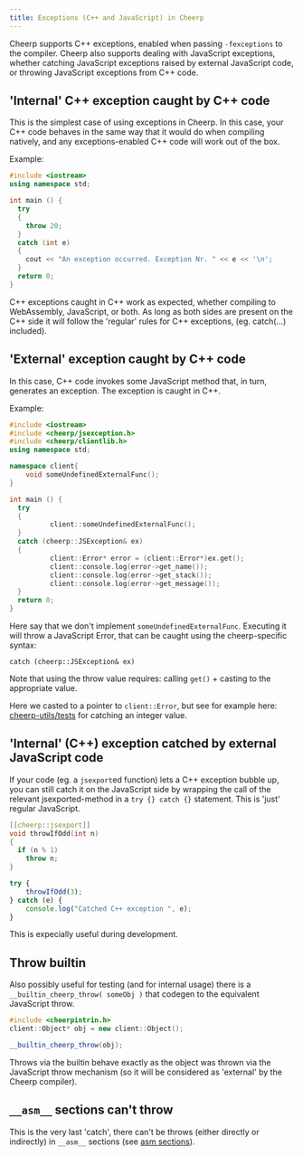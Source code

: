 ```yaml
---
title: Exceptions (C++ and JavaScript) in Cheerp
---
```


Cheerp supports C++ exceptions, enabled when passing `-fexceptions` to the compiler. Cheerp also supports dealing with JavaScript exceptions, whether catching JavaScript exceptions raised by external JavaScript code, or throwing JavaScript exceptions from C++ code.

## 'Internal' C++ exception caught by C++ code

This is the simplest case of using exceptions in Cheerp. In this case, your C++ code behaves in the same way that it would do when compiling natively, and any exceptions-enabled C++ code will work out of the box.

Example:

```cpp
#include <iostream>
using namespace std;

int main () {
  try
  {
    throw 20;
  }
  catch (int e)
  {
    cout << "An exception occurred. Exception Nr. " << e << '\n';
  }
  return 0;
}
```

C++ exceptions caught in C++ work as expected, whether compiling to WebAssembly, JavaScript, or both. As long as both sides are present on the C++ side it will follow the 'regular' rules for C++ exceptions, (eg. catch(...) included).

## 'External' exception caught by C++ code

In this case, C++ code invokes some JavaScript method that, in turn, generates an exception. The exception is caught in C++.

Example:

```cpp
#include <iostream>
#include <cheerp/jsexception.h>
#include <cheerp/clientlib.h>
using namespace std;

namespace client{
    void someUndefinedExternalFunc();
}

int main () {
  try
  {
          client::someUndefinedExternalFunc();
  }
  catch (cheerp::JSException& ex)
  {
          client::Error* error = (client::Error*)ex.get();
          client::console.log(error->get_name());
          client::console.log(error->get_stack());
          client::console.log(error->get_message());
  }
  return 0;
}
```

Here say that we don't implement `someUndefinedExternalFunc`. Executing it will throw a JavaScript Error, that can be caught using the cheerp-specific syntax:

`catch (cheerp::JSException& ex)`

Note that using the throw value requires: calling `get()` + casting to the appropriate value.

Here we casted to a pointer to `client::Error`, but see for example here: [cheerp-utils/tests](https://github.com/leaningtech/cheerp-utils/blob/0b3bce1a73be2eec5437df3fa4747f954863c0c7/tests/unit/exceptions/test1.cpp#L381) for catching an integer value.

## 'Internal' (C++) exception catched by external JavaScript code

If your code (eg. a `jsexport`ed function) lets a C++ exception bubble up, you can still catch it on the JavaScript side by wrapping the call of the relevant jsexported-method in a `try {} catch {}` statement. This is 'just' regular JavaScript.

```cpp
[[cheerp::jsexport]]
void throwIfOdd(int n)
{
  if (n % 1)
    throw n;
}
```

```js
try {
	throwIfOdd(3);
} catch (e) {
	console.log("Catched C++ exception ", e);
}
```

This is expecially useful during development.

## Throw builtin

Also possibly useful for testing (and for internal usage) there is a `__builtin_cheerp_throw( someObj )` that codegen to the equivalent JavaScript throw.

```cpp
#include <cheerpintrin.h>
client::Object* obj = new client::Object();

__builtin_cheerp_throw(obj);
```

Throws via the builtin behave exactly as the object was thrown via the JavaScript throw mechanism (so it will be considered as 'external' by the Cheerp compiler).

## `__asm__` sections can't throw

This is the very last 'catch', there can't be throws (either directly or indirectly) in `__asm__` sections (see [asm sections](JavaScript-interoperability.md)).
